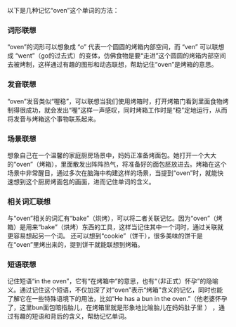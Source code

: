 以下是几种记忆“oven”这个单词的方法：

### 词形联想
“oven”的词形可以想象成 “o” 代表一个圆圆的烤箱内部空间，而 “ven” 可以联想成 “went”（go的过去式）的变体，仿佛食物是要“走进”这个圆圆的烤箱内部空间去被烤制，这样通过有趣的图形和动态联想，帮助记住“oven”是烤箱的意思。

### 发音联想
“oven”发音类似“喔稳”，可以联想当我们使用烤箱时，打开烤箱门看到里面食物烤制得很成功，就会发出“喔”这样一声感叹，同时烤箱工作时是“稳”定地运行，从而将发音与烤箱这个事物联系起来。

### 场景联想
想象自己在一个温馨的家庭厨房场景中，妈妈正准备烤面包。她打开一个大大的“oven”（烤箱），里面散发出阵阵热气，将准备好的面包胚放进去。烤箱在这个场景中非常醒目，通过多次在脑海中构建这样的场景，当提到“oven”时，就能快速想到这个厨房烤面包的画面，进而记住单词的含义。

### 相关词汇联想
与“oven”相关的词汇有“bake”（烘烤），可以将二者关联记忆。因为“oven”（烤箱）是用来“bake”（烘烤）东西的工具，这样当记住其中一个词时，通过关联就更容易想起另一个词。 还可以想到“cookie”（饼干），很多美味的饼干是在“oven”里烤出来的，提到饼干就能联想到烤箱。

### 短语联想
记住短语“in the oven”，它有“在烤箱中”的意思，也有“（非正式）怀孕”的隐喻义。通过记住这个短语，不仅加深了对“oven”表示“烤箱”含义的记忆，同时也能了解它在一些特殊语境下的用法，比如“He has a bun in the oven.”（他老婆怀孕了，这里bun面包暗指胎儿，在烤箱里就是形象地比喻胎儿在妈妈肚子里 ） ，通过有趣的短语和背后的含义，帮助记忆单词。 